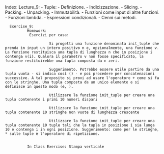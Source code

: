 Index:
       Lecture_9:
                - Tuple: 
                        - Definizione.
                        - Indicizzazione. 
                        - Slicing. 
                        - Packing. 
                        - Unpacking.
                        - Immutabilità.
                - Funzioni come input di altre funzioni. 
                - Funzioni lambda. 
                - Espressioni condizionali. 
                - Cenni sui metodi.

      Exercise_9:
              Homework:
               Esercizi per casa:

                        Si progetti una funzione denominata init_tuple che prenda in input un intero positivo n e, opzionalmente, una funzione v. La funzione restituisca una tupla di lunghezza n che in posizione i contenga v(i). Qualora il parametro v non fosse specificato, la funzione restituirebbe una tupla composta da n zeri.

                        Suggerimento. Potrebbe essere utile partire da una tupla vuota - si indica così () - e poi procedere per concatenazioni successive. A tal proposito si provi ad usare l'operatore + come si fa con le stringhe. Una tupla composta da un unico elemento e si definisce in questo modo (e, ).

                        Utilizzare la funzione init_tuple per creare una tupla contenente i primi 10 numeri dispari

                        Utilizzare la funzione init_tuple per creare una tupla contenente 10 stringhe non vuote di lunghezza crescente

                        Utilizzare la funzione init_tuple per creare una tupla contenente 10 tuple tali che la tupla in posizione i sia lunga 10 e contenga i in ogni posizione. Suggerimento: come per le stringhe, * sulle tuple è l'operatore di ripetizione.

              
              In Class Exercise: Stampa verticale